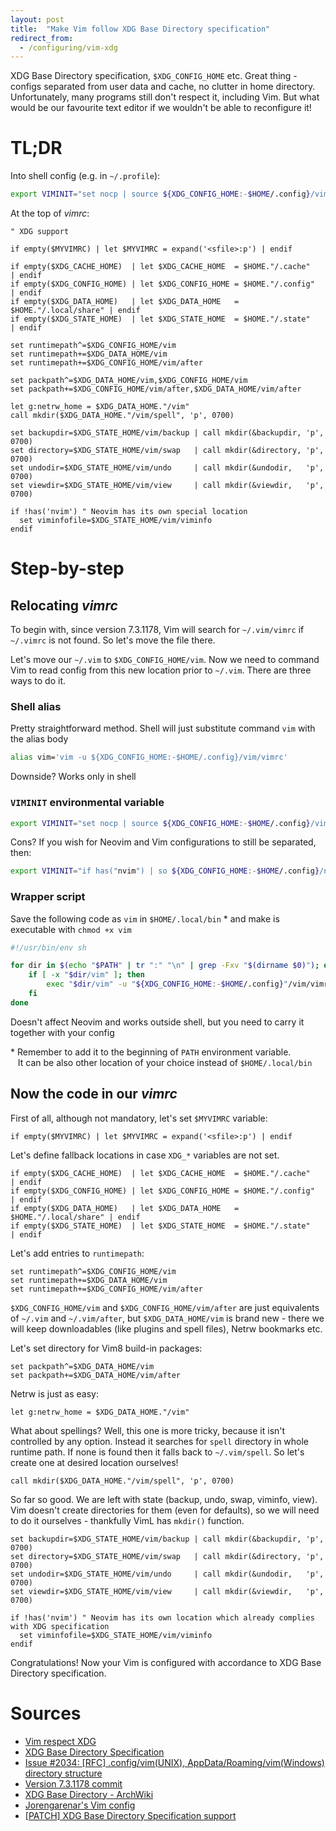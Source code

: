 ```yaml
---
layout: post
title:  "Make Vim follow XDG Base Directory specification"
redirect_from:
  - /configuring/vim-xdg
---
```


XDG Base Directory specification, `$XDG_CONFIG_HOME` etc. Great thing - configs
separated from user data and cache, no clutter in home directory. Unfortunately,
many programs still don't respect it, including Vim. But what would be our favourite
text editor if we wouldn't be able to reconfigure it!

# TL;DR

Into shell config (e.g. in `~/.profile`):
```sh
export VIMINIT="set nocp | source ${XDG_CONFIG_HOME:-$HOME/.config}/vim/vimrc"
```

At the top of _vimrc_:
```vim
" XDG support

if empty($MYVIMRC) | let $MYVIMRC = expand('<sfile>:p') | endif

if empty($XDG_CACHE_HOME)  | let $XDG_CACHE_HOME  = $HOME."/.cache"       | endif
if empty($XDG_CONFIG_HOME) | let $XDG_CONFIG_HOME = $HOME."/.config"      | endif
if empty($XDG_DATA_HOME)   | let $XDG_DATA_HOME   = $HOME."/.local/share" | endif
if empty($XDG_STATE_HOME)  | let $XDG_STATE_HOME  = $HOME."/.state"       | endif

set runtimepath^=$XDG_CONFIG_HOME/vim
set runtimepath+=$XDG_DATA_HOME/vim
set runtimepath+=$XDG_CONFIG_HOME/vim/after

set packpath^=$XDG_DATA_HOME/vim,$XDG_CONFIG_HOME/vim
set packpath+=$XDG_CONFIG_HOME/vim/after,$XDG_DATA_HOME/vim/after

let g:netrw_home = $XDG_DATA_HOME."/vim"
call mkdir($XDG_DATA_HOME."/vim/spell", 'p', 0700)

set backupdir=$XDG_STATE_HOME/vim/backup | call mkdir(&backupdir, 'p', 0700)
set directory=$XDG_STATE_HOME/vim/swap   | call mkdir(&directory, 'p', 0700)
set undodir=$XDG_STATE_HOME/vim/undo     | call mkdir(&undodir,   'p', 0700)
set viewdir=$XDG_STATE_HOME/vim/view     | call mkdir(&viewdir,   'p', 0700)

if !has('nvim') " Neovim has its own special location
  set viminfofile=$XDG_STATE_HOME/vim/viminfo
endif
```

# Step-by-step
## Relocating _vimrc_

To begin with, since version 7.3.1178, Vim will search for `~/.vim/vimrc` if
`~/.vimrc` is not found. So let's move the file there.

Let's move our `~/.vim` to `$XDG_CONFIG_HOME/vim`. Now we need to command Vim
to read config from this new location prior to `~/.vim`. There are three ways
to do it.

### Shell alias

Pretty straightforward method. Shell will just substitute command `vim` with the alias body

```sh
alias vim='vim -u ${XDG_CONFIG_HOME:-$HOME/.config}/vim/vimrc'
```

Downside? Works only in shell

### `VIMINIT` environmental variable

```sh
export VIMINIT="set nocp | source ${XDG_CONFIG_HOME:-$HOME/.config}/vim/vimrc"
```

Cons? If you wish for Neovim and Vim configurations to still be separated, then:

```sh
export VIMINIT="if has("nvim") | so ${XDG_CONFIG_HOME:-$HOME/.config}/nvim/init.vim | else | set nocp | so ${XDG_CONFIG_HOME:-$HOME/.config}/vim/vimrc | endif"
```

### Wrapper script

Save the following code as `vim` in `$HOME/.local/bin` \*
and make is executable with `chmod +x vim`

```sh
#!/usr/bin/env sh

for dir in $(echo "$PATH" | tr ":" "\n" | grep -Fxv "$(dirname $0)"); do
    if [ -x "$dir/vim" ]; then
        exec "$dir/vim" -u "${XDG_CONFIG_HOME:-$HOME/.config}"/vim/vimrc "$@"
    fi
done
```

Doesn't affect Neovim and works outside shell, but you need to carry it together
with your config

\* Remember to add it to the beginning of `PATH` environment variable. \
&nbsp;&nbsp; It can be also other location of your choice instead of `$HOME/.local/bin`

## Now the code in our _vimrc_

First of all, although not mandatory, let's set `$MYVIMRC` variable:
```vim
if empty($MYVIMRC) | let $MYVIMRC = expand('<sfile>:p') | endif
```

Let's define fallback locations in case `XDG_*` variables are not set.
```vim
if empty($XDG_CACHE_HOME)  | let $XDG_CACHE_HOME  = $HOME."/.cache"       | endif
if empty($XDG_CONFIG_HOME) | let $XDG_CONFIG_HOME = $HOME."/.config"      | endif
if empty($XDG_DATA_HOME)   | let $XDG_DATA_HOME   = $HOME."/.local/share" | endif
if empty($XDG_STATE_HOME)  | let $XDG_STATE_HOME  = $HOME."/.state"       | endif
```

Let's add entries to `runtimepath`:
```vim
set runtimepath^=$XDG_CONFIG_HOME/vim
set runtimepath+=$XDG_DATA_HOME/vim
set runtimepath+=$XDG_CONFIG_HOME/vim/after
```

`$XDG_CONFIG_HOME/vim` and `$XDG_CONFIG_HOME/vim/after` are just equivalents of
`~/.vim` and `~/.vim/after`, but `$XDG_DATA_HOME/vim` is brand new - there we
will keep downloadables (like plugins and spell files), Netrw bookmarks etc.

Let's set directory for Vim8 build-in packages:
```vim
set packpath^=$XDG_DATA_HOME/vim
set packpath+=$XDG_DATA_HOME/vim/after
```

Netrw is just as easy:
```vim
let g:netrw_home = $XDG_DATA_HOME."/vim"
```

What about spellings? Well, this one is more tricky, because it isn't controlled
by any option. Instead it searches for `spell` directory in whole runtime path.
If none is found then it falls back to `~/.vim/spell`. So let's create one at
desired location ourselves!
```vim
call mkdir($XDG_DATA_HOME."/vim/spell", 'p', 0700)
```

So far so good. We are left with state (backup, undo, swap, viminfo, view).
Vim doesn't create directories for them (even for defaults), so we will need
to do it ourselves - thankfully VimL has `mkdir()` function.
```vim
set backupdir=$XDG_STATE_HOME/vim/backup | call mkdir(&backupdir, 'p', 0700)
set directory=$XDG_STATE_HOME/vim/swap   | call mkdir(&directory, 'p', 0700)
set undodir=$XDG_STATE_HOME/vim/undo     | call mkdir(&undodir,   'p', 0700)
set viewdir=$XDG_STATE_HOME/vim/view     | call mkdir(&viewdir,   'p', 0700)

if !has('nvim') " Neovim has its own location which already complies with XDG specification
  set viminfofile=$XDG_STATE_HOME/vim/viminfo
endif
```

Congratulations! Now your Vim is configured with accordance to XDG Base Directory specification.

# Sources
* [Vim respect XDG](https://tlvince.com/vim-respect-xdg)
* [XDG Base Directory Specification](https://specifications.freedesktop.org/basedir-spec/0.8/)
* [Issue #2034: [RFC] .config/vim(UNIX), AppData/Roaming/vim(Windows) directory structure](https://github.com/vim/vim/issues/2034)
* [Version 7.3.1178 commit](https://github.com/vim/vim/commit/6a459902592e2a4ba68)
* [XDG Base Directory - ArchWiki](https://wiki.archlinux.org/index.php/XDG_Base_Directory)
* [Jorengarenar's Vim config](https://github.com/Jorengarenar/dotfiles/tree/master/vim)
* [[PATCH] XDG Base Directory Specification support](https://groups.google.com/g/vim_dev/c/ieoldm29ymM/m/-dTZ2E8A1xwJ)
